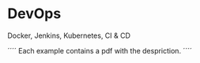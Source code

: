 # DevOps
Docker, Jenkins, Kubernetes, CI &amp; CD

´´´´
Each example contains a pdf with the despriction.
´´´´
